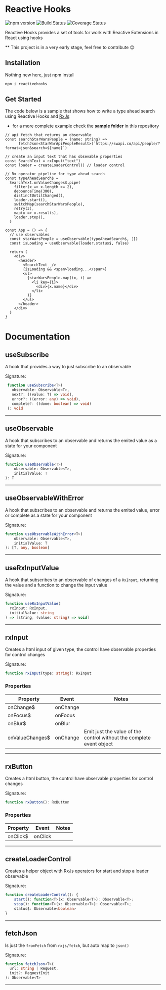 # Reactive Hooks
[![npm version](https://badge.fury.io/js/reactivehooks.svg)](https://badge.fury.io/js/reactivehooks)
[![Build Status](https://travis-ci.org/lucasteles/reactivehooks.svg?branch=master)](https://travis-ci.org/lucasteles/reactivehooks)
[![Coverage Status](https://img.shields.io/coveralls/github/lucasteles/reactivehooks/master.svg)](https://coveralls.io/github/lucasteles/reactivehooks?branch=master)

Reactive Hooks provides a set of tools for work with Reactive Extensions in React using hooks

** This project is in a very early stage, feel free to contribute 😉

## Installation

Nothing new here, just npm install
```sh
npm i reactivehooks
```

## Get Started

The code below is a sample that shows how to write a type ahead search using Reactive Hooks and [RxJs](https://github.com/ReactiveX/rxjs):

* for a more complete example check the [**sample folder**](https://github.com/lucasteles/reactivehooks/tree/master/Sample) in this repository

```tsx
// api fetch that returns an observable
const searchStarWarsPeople = (name: string) =>
      fetchJson<StarWarApiPeopleResult>(`https://swapi.co/api/people/?format=json&search=${name}`)

// create an input text that has obsevable properties
const SearchText = rxInput("text")
const loader = createLoaderControl() // loader control

// Rx operator pipeline for type ahead search
const typeAheadSearch$ =
  SearchText.onValueChanges$.pipe(
    filter(x => x.length >= 2),
    debounceTime(300),
    distinctUntilChanged(),
    loader.start(),
    switchMap(searchStarWarsPeople),
    retry(3),
    map(x => x.results),
    loader.stop(),
  )

const App = () => {
  // use observables
  const starWarsPeople = useObservable(typeAheadSearch$, [])
  const isLoading = useObservable(loader.status$, false)
  
  return (
    <div>
      <header>
        <SearchText  />
        {isLoading && <span>loading...</span>}
        <ul>
          {starWarsPeople.map((x, i) =>
            <li key={i}>
              <div>{x.name}</div>
            </li>
          )}
        </ul>
      </header>
    </div>
  )
}
```

# Documentation


## useSubscribe

A hook that provides a way to just subscribe to an observable

Signature:
```ts
 function useSubscribe<T>(
   observable: Observable<T>, 
   next?: ((value: T) => void), 
   error?: ((error: any) => void), 
   complete?: ((done: boolean) => void)
 ): void
```


---
## useObservable

A hook that subscribes to an observable and returns the emited value as a state for your component

Signature:
```ts
function useObservable<T>(
    observable: Observable<T>, 
    initialValue: T
): T
```
---
## useObservableWithError

A hook that subscribes to an observable and returns the emited value, error or complete as a state for your component

Signature:
```ts
function useObservableWithError<T>(
    observable: Observable<T>, 
    initialValue: T
): [T, any, boolean]
```
---
## useRxInputValue

A hook that subscribes to an observable of changes of a `RxInput`, returning the value and a function to change the input value

Signature:
```ts
function useRxInputValue(
  rxInput: RxInput, 
  initialValue: string
) => [string, (value: string) => void]
```
---

## rxInput

Creates a html input of given type, the control have observable properties for control changes

Signature:
```ts
function rxInput(type: string): RxInput
```

### Properties

| Property        | Event    | Notes                                                                |
|-----------------|----------|----------------------------------------------------------------------|
| onChange$       | onChange |                                                                      |
| onFocus$        | onFocus  |                                                                      |
| onBlur$         | onBlur   |                                                                      |
| onValueChanges$ | onChange | Emit just the value of the control without the complete event object |
---

## rxButton

Creates a html button, the control have observable properties for control changes

Signature:
```ts
function rxButton(): RxButton
```

### Properties

| Property        | Event    | Notes                                                                |
|-----------------|----------|----------------------------------------------------------------------|
| onClick$       | onClick |                                                                      |

---
## createLoaderControl

Creates a helper object with RxJs operators for start and stop a loader observable

Signature:
```ts
function createLoaderControl(): {
    start(): function<T>(x: Observable<T>): Observable<T>;
    stop(): function<T>(x: Observable<T>): Observable<T>;
    status$: Observable<boolean>
}
```

---
## fetchJson

Is just the `fromFetch`  from `rxjs/fetch`, but auto map to `json()`

Signature:
```ts
function fetchJson<T>(
  url: string | Request, 
  init?: RequestInit
): Observable<T>
```
---
